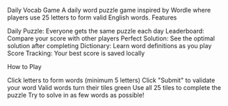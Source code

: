 Daily Vocab Game
A daily word puzzle game inspired by Wordle where players use 25 letters to form valid English words.
Features

Daily Puzzle: Everyone gets the same puzzle each day
Leaderboard: Compare your score with other players
Perfect Solution: See the optimal solution after completing
Dictionary: Learn word definitions as you play
Score Tracking: Your best score is saved locally

How to Play

Click letters to form words (minimum 5 letters)
Click "Submit" to validate your word
Valid words turn their tiles green
Use all 25 tiles to complete the puzzle
Try to solve in as few words as possible!
